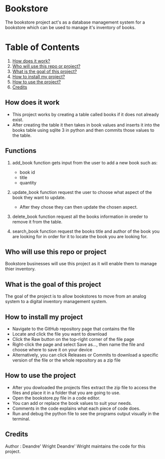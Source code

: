 # Bookstore
The bookstore project act's as a database management system for a bookstore which can be used to manage it's inventory of books.

# Table of Contents
1. [How does it work?](#How-does-it-work)
2. [Who will use this repo or project?](#Who-will-use-this-repo-or-project)
3. [What is the goal of this project?](#What-is-the-goal-of-this-project)
4. [How to install my project?](#How-to-install-my-project)
5. [How to use the project?](#How-to-use-the-project)
6. [Credits](#Credits)

## How does it work
* This project works by creating a table called books if it does not already exist. 
* After creating the table it then takes in book values and inserts it into the books table using sqlite 3 in python and then commits those values to the table.
  
## Functions
1. add_book function gets input from the user to add a new book such as:
   * book id
   * title
   * quantity

2. update_book function request the user to choose what aspect of the book they want to update.
   * After they chose they can then update the chosen aspect.
    
3. delete_book function request all the books information in oreder to remove it from the table.
   
5. search_book function request the books title and author of the book you are looking for in order for it to locate the book you are looking for.    

## Who will use this repo or project
Bookstore businesses will use this project as it will enable them to manage thier inventory.

## What is the goal of this project
The goal of the project is to allow bookstores to move from an analog system to a digital inventory management system.

## How to install my project
* Navigate to the GitHub repository page that contains the file
* Locate and click the file you want to download
* Click the Raw button on the top-right corner of the file page
* Right-click the page and select Save as…, then name the file and choose where to save it on your device
* Alternatively, you can click Releases or Commits to download a specific version of the file or the whole repository as a zip file

## How to use the project
* After you dowloaded the projects files extract the zip file to access the  files and place it in a folder that you are going to use.
* Open the bookstore.py file in a code editor.
* You can add or replace the book values to suit your needs.
* Comments in the code explains what each piece of code does.
* Run and debug the python file to see the programs output visually in the terminal.
  
## Credits
 Author : Deandre' Wright
 Deandre' Wright maintains the code for this project.
